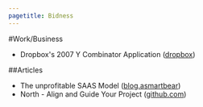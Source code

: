 ```yaml
---
pagetitle: Bidness
---
```

#Work/Business

* Dropbox's 2007 Y Combinator Application ([dropbox](http://dl.dropboxusercontent.com/u/27532820/app.html))

##Articles
* The unprofitable SAAS Model ([blog.asmartbear](http://blog.asmartbear.com/unprofitable-saas-business-model.html))
* North - Align and Guide Your Project ([github.com](https://github.com/Snugug/north))
